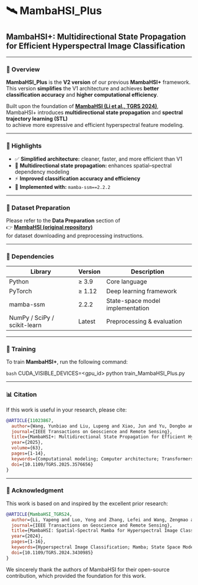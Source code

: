# 🛰️ MambaHSI_Plus  
## MambaHSI+: Multidirectional State Propagation for Efficient Hyperspectral Image Classification

---

### 📘 Overview

**MambaHSI_Plus** is the **V2 version** of our previous **MambaHSI+** framework.  
This version **simplifies** the V1 architecture and achieves **better classification accuracy** and **higher computational efficiency**.

Built upon the foundation of [**MambaHSI (Li et al., TGRS 2024)**](https://github.com/li-yapeng/MambaHSI),  
MambaHSI+ introduces **multidirectional state propagation** and **spectral trajectory learning (STL)**  
to achieve more expressive and efficient hyperspectral feature modeling.

---

### 🚀 Highlights

- ✅ **Simplified architecture:** cleaner, faster, and more efficient than V1  
- 🔁 **Multidirectional state propagation:** enhances spatial–spectral dependency modeling  
- ⚡ **Improved classification accuracy and efficiency**  
- 🧠 **Implemented with:** `mamba-ssm==2.2.2`

---
### 💾 Dataset Preparation

Please refer to the **Data Preparation** section of  
👉 [**MambaHSI (original repository)**](https://github.com/li-yapeng/MambaHSI)  
for dataset downloading and preprocessing instructions.

---
### 🧱 Dependencies

| Library | Version | Description |
|----------|----------|-------------|
| Python | ≥ 3.9 | Core language |
| PyTorch | ≥ 1.12 | Deep learning framework |
| mamba-ssm | 2.2.2 | State-space model implementation |
| NumPy / SciPy / scikit-learn | Latest | Preprocessing & evaluation |

---
### 🧩 Training

To train **MambaHSI+**, run the following command:

```bash```
CUDA_VISIBLE_DEVICES=<gpu_id> python train_MambaHSI_Plus.py

---
### 📊 Citation

If this work is useful in your research, please cite:

```bibtex
@ARTICLE{11023867, 
  author={Wang, Yunbiao and Liu, Lupeng and Xiao, Jun and Yu, Dongbo and Tao, Ye and Zhang, Wenniu},
  journal={IEEE Transactions on Geoscience and Remote Sensing}, 
  title={MambaHSI+: Multidirectional State Propagation for Efficient Hyperspectral Image Classification}, 
  year={2025},
  volume={63},
  pages={1-14},
  keywords={Computational modeling; Computer architecture; Transformers; Feature extraction; Trajectory; Hyperspectral imaging; Image classification; Context modeling; Accuracy; Computational efficiency; Bidirectional propagation; hyperspectral image (HSI) classification; mamba architecture; spectral trajectory learning (STL); state-space models (SSMs)},
  doi={10.1109/TGRS.2025.3576656}
}
```
---
### 🙏 Acknowledgment

This work is based on and inspired by the excellent prior research:

```bibtex
@ARTICLE{MambaHSI_TGRS24, 
  author={Li, Yapeng and Luo, Yong and Zhang, Lefei and Wang, Zengmao and Du, Bo}, 
  journal={IEEE Transactions on Geoscience and Remote Sensing}, 
  title={MambaHSI: Spatial-Spectral Mamba for Hyperspectral Image Classification}, 
  year={2024}, 
  pages={1-16}, 
  keywords={Hyperspectral Image Classification; Mamba; State Space Models; Transformer}, 
  doi={10.1109/TGRS.2024.3430985}
}
```
We sincerely thank the authors of MambaHSI for their open-source contribution, which provided the foundation for this work.
